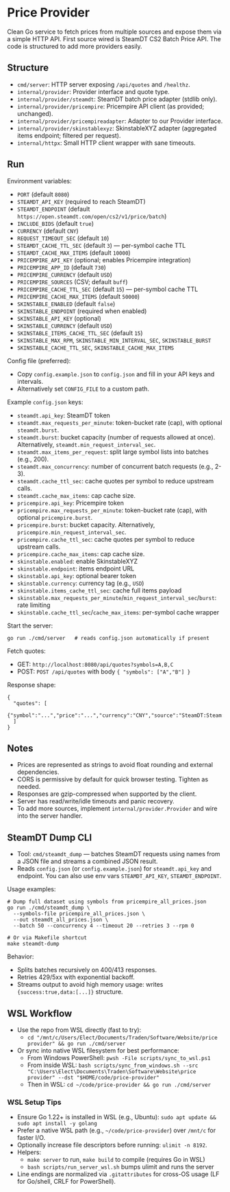 # Price Provider

Clean Go service to fetch prices from multiple sources and expose them via a simple HTTP API. First source wired is SteamDT CS2 Batch Price API. The code is structured to add more providers easily.

## Structure

- `cmd/server`: HTTP server exposing `/api/quotes` and `/healthz`.
- `internal/provider`: Provider interface and quote type.
- `internal/provider/steamdt`: SteamDT batch price adapter (stdlib only).
- `internal/provider/pricempire`: Pricempire API client (as provided; unchanged).
- `internal/provider/pricempireadapter`: Adapter to our Provider interface.
- `internal/provider/skinstablexyz`: SkinstableXYZ adapter (aggregated items endpoint; filtered per request).
- `internal/httpx`: Small HTTP client wrapper with sane timeouts.

## Run

Environment variables:

- `PORT` (default `8080`)
- `STEAMDT_API_KEY` (required to reach SteamDT)
- `STEAMDT_ENDPOINT` (default `https://open.steamdt.com/open/cs2/v1/price/batch`)
- `INCLUDE_BIDS` (default `true`)
- `CURRENCY` (default `CNY`)
- `REQUEST_TIMEOUT_SEC` (default `10`)
- `STEAMDT_CACHE_TTL_SEC` (default `3`) — per-symbol cache TTL
- `STEAMDT_CACHE_MAX_ITEMS` (default `10000`)
- `PRICEMPIRE_API_KEY` (optional; enables Pricempire integration)
- `PRICEMPIRE_APP_ID` (default `730`)
- `PRICEMPIRE_CURRENCY` (default `USD`)
- `PRICEMPIRE_SOURCES` (CSV; default `buff`)
- `PRICEMPIRE_CACHE_TTL_SEC` (default `15`) — per-symbol cache TTL
- `PRICEMPIRE_CACHE_MAX_ITEMS` (default `50000`)
- `SKINSTABLE_ENABLED` (default `false`)
- `SKINSTABLE_ENDPOINT` (required when enabled)
- `SKINSTABLE_API_KEY` (optional)
- `SKINSTABLE_CURRENCY` (default `USD`)
- `SKINSTABLE_ITEMS_CACHE_TTL_SEC` (default `15`)
- `SKINSTABLE_MAX_RPM`, `SKINSTABLE_MIN_INTERVAL_SEC`, `SKINSTABLE_BURST`
- `SKINSTABLE_CACHE_TTL_SEC`, `SKINSTABLE_CACHE_MAX_ITEMS`

Config file (preferred):

- Copy `config.example.json` to `config.json` and fill in your API keys and intervals.
- Alternatively set `CONFIG_FILE` to a custom path.

Example `config.json` keys:

- `steamdt.api_key`: SteamDT token
- `steamdt.max_requests_per_minute`: token-bucket rate (cap), with optional `steamdt.burst`.
- `steamdt.burst`: bucket capacity (number of requests allowed at once). Alternatively, `steamdt.min_request_interval_sec`.
- `steamdt.max_items_per_request`: split large symbol lists into batches (e.g., 200).
- `steamdt.max_concurrency`: number of concurrent batch requests (e.g., 2-3).
- `steamdt.cache_ttl_sec`: cache quotes per symbol to reduce upstream calls.
- `steamdt.cache_max_items`: cap cache size.
- `pricempire.api_key`: Pricempire token
- `pricempire.max_requests_per_minute`: token-bucket rate (cap), with optional `pricempire.burst`.
- `pricempire.burst`: bucket capacity. Alternatively, `pricempire.min_request_interval_sec`.
- `pricempire.cache_ttl_sec`: cache quotes per symbol to reduce upstream calls.
- `pricempire.cache_max_items`: cap cache size.
- `skinstable.enabled`: enable SkinstableXYZ
- `skinstable.endpoint`: items endpoint URL
- `skinstable.api_key`: optional bearer token
- `skinstable.currency`: currency tag (e.g., `USD`)
- `skinstable.items_cache_ttl_sec`: cache full items payload
- `skinstable.max_requests_per_minute`/`min_request_interval_sec`/`burst`: rate limiting
- `skinstable.cache_ttl_sec`/`cache_max_items`: per-symbol cache wrapper

Start the server:

```
go run ./cmd/server   # reads config.json automatically if present
```

Fetch quotes:

- GET: `http://localhost:8080/api/quotes?symbols=A,B,C`
- POST: `POST /api/quotes` with body `{ "symbols": ["A","B"] }`

Response shape:

```
{
  "quotes": [
    {"symbol":"...","price":"...","currency":"CNY","source":"SteamDT:Steam:sell","received_at":"..."}
  ]
}
```

## Notes

- Prices are represented as strings to avoid float rounding and external dependencies.
- CORS is permissive by default for quick browser testing. Tighten as needed.
- Responses are gzip-compressed when supported by the client.
- Server has read/write/idle timeouts and panic recovery.
- To add more sources, implement `internal/provider.Provider` and wire into the server handler.

## SteamDT Dump CLI

- Tool: `cmd/steamdt_dump` — batches SteamDT requests using names from a JSON file and streams a combined JSON result.
- Reads `config.json` (or `config.example.json`) for `steamdt.api_key` and endpoint. You can also use env vars `STEAMDT_API_KEY`, `STEAMDT_ENDPOINT`.

Usage examples:

```
# Dump full dataset using symbols from pricempire_all_prices.json
go run ./cmd/steamdt_dump \
  --symbols-file pricempire_all_prices.json \
  --out steamdt_all_prices.json \
  --batch 50 --concurrency 4 --timeout 20 --retries 3 --rpm 0

# Or via Makefile shortcut
make steamdt-dump
```

Behavior:
- Splits batches recursively on 400/413 responses.
- Retries 429/5xx with exponential backoff.
- Streams output to avoid high memory usage: writes `{success:true,data:[...]}` structure.

## WSL Workflow

- Use the repo from WSL directly (fast to try):
  - `cd "/mnt/c/Users/Elect/Documents/Traden/Software/Website/price provider" && go run ./cmd/server`
- Or sync into native WSL filesystem for best performance:
  - From Windows PowerShell: `pwsh -File scripts/sync_to_wsl.ps1`
  - From inside WSL: `bash scripts/sync_from_windows.sh --src "C:\Users\Elect\Documents\Traden\Software\Website\price provider" --dst "$HOME/code/price-provider"`
  - Then in WSL: `cd ~/code/price-provider && go run ./cmd/server`

### WSL Setup Tips

- Ensure Go 1.22+ is installed in WSL (e.g., Ubuntu): `sudo apt update && sudo apt install -y golang`
- Prefer a native WSL path (e.g., `~/code/price-provider`) over `/mnt/c` for faster I/O.
- Optionally increase file descriptors before running: `ulimit -n 8192`.
- Helpers:
  - `make server` to run, `make build` to compile (requires Go in WSL)
  - `bash scripts/run_server_wsl.sh` bumps ulimit and runs the server
- Line endings are normalized via `.gitattributes` for cross-OS usage (LF for Go/shell, CRLF for PowerShell).

